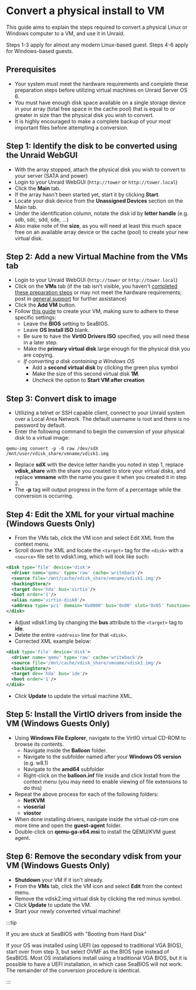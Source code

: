 # Convert a physical install to VM

This guide aims to explain the steps required to convert a physical Linux or Windows computer to a VM, and use it in Unraid.

Steps 1-3 apply for almost any modern Linux-based guest. Steps 4-6 apply for Windows-based guests.

## Prerequisites

- Your system must meet the hardware requirements and complete these preparation steps before utilizing virtual machines on Unraid Server OS 6.
- You must have enough disk space available on a single storage device in your array (total free space in the cache pool) that is equal to or greater in size than the physical disk you wish to convert.
- It is highly encouraged to make a complete backup of your most important files before attempting a conversion.

## Step 1: Identify the disk to be converted using the Unraid WebGUI

- With the array stopped, attach the physical disk you wish to convert to your server (SATA and power)
- Login to your Unraid WebGUI (`http://tower` or `http://tower.local`)
- Click the **Main** tab.
- If the array hasn't been started yet, start it by clicking **Start**.
- Locate your disk device from the **Unassigned Devices** section on the Main tab.
- Under the identification column, notate the disk id by **letter handle** (e.g. sdb, sdc, sdd, sde, ...)
- Also make note of the **size**, as you will need at least this much space free on an available array device or the cache (pool) to create your new virtual disk.

## Step 2: Add a new Virtual Machine from the VMs tab

- Login to your Unraid WebGUI (`http://tower` or `http://tower.local`)
- Click on the **VMs** tab (if the tab isn't visible, you haven't [completed these preparation steps](http://lime-technology.com/wiki/index.php/UnRAID_Manual_6#System_Preparation) or may not meet the hardware requirements; post in [general support](https://forums.unraid.net/forum/index.php?board=71.0) for further assistance)
- Click the **Add VM** button.
- Follow [this guide](#creating-your-own-virtual-machines) to create your VM, making sure to adhere to these specific settings:
  - Leave the **BIOS** setting to SeaBIOS.
  - Leave **OS Install ISO** blank.
  - Be sure to have the **VirtIO Drivers ISO** specified, you will need these in a later step.
  - Make the **primary virtual disk** large enough for the physical disk you are copying.
  - _If converting a disk containing a Windows OS_
    - Add a **second virtual disk** by clicking the green plus symbol
    - Make the size of this second virtual disk **1M**.
    - _Uncheck_ the option to **Start VM after creation**

## Step 3: Convert disk to image

- Utilizing a telnet or SSH capable client, connect to your Unraid system over a Local Area Network. The default username is root and there is no password by default.
- Enter the following command to begin the conversion of your physical disk to a virtual image:

```shell
qemu-img convert -p -O raw /dev/sdX /mnt/user/vdisk_share/vmname/vdisk1.img
```

- Replace **sdX** with the device letter handle you noted in step 1, replace **vdisk_share** with the share you created to store your virtual disks, and replace **vmname** with the name you gave it when you created it in step 2.
- The **-p** tag will output progress in the form of a percentage while the conversion is occurring.

## Step 4: Edit the XML for your virtual machine (Windows Guests Only)

- From the VMs tab, click the VM icon and select Edit XML from the context menu.
- Scroll down the XML and locate the `<target>` tag for the `<disk>` with a `<source>` file set to vdisk1.img, which will look like such:

```xml
<disk type='file' device='disk'>
  <driver name='qemu' type='raw' cache='writeback'/>
  <source file='/mnt/cache/vdisk_share/vmname/vdisk1.img'/>
  <backingStore/>
  <target dev='hda' bus='virtio'/>
  <boot order='1'/>
  <alias name='virtio-disk0'/>
  <address type='pci' domain='0x0000' bus='0x00' slot='0x05' function='0x0'/>
</disk>
```

- Adjust vdisk1.img by changing the **bus** attribute to the `<target>` tag to **ide**.
- Delete the entire `<address>` line for that `<disk>`.
- Corrected XML example below:

```xml
<disk type='file' device='disk'>
  <driver name='qemu' type='raw' cache='writeback'/>
  <source file='/mnt/cache/vdisk_share/vmname/vdisk1.img'/>
  <backingStore/>
  <target dev='hda' bus='ide'/>
  <boot order='1'/>
</disk>
```

- Click **Update** to update the virtual machine XML.

## Step 5: Install the VirtIO drivers from inside the VM (Windows Guests Only)

- Using **Windows File Explorer**, navigate to the VirtIO virtual CD-ROM to browse its contents.
  - Navigate inside the **Balloon** folder.
  - Navigate to the subfolder named after your **Windows OS version** (e.g. w8.1)
  - Navigate to the **amd64** subfolder
  - Right-click on the **balloon.inf** file inside and click Install from the context menu (you may need to enable viewing of file extensions to do this)
- Repeat the above process for each of the following folders:
  - **NetKVM**
  - **vioserial**
  - **viostor**
- When done installing drivers, navigate inside the virtual cd-rom one more time and open the **guest-agent** folder.
- Double-click on **qemu-ga-x64.msi** to install the QEMU/KVM guest agent.

## Step 6: Remove the secondary vdisk from your VM (Windows Guests Only)

- **Shutdown** your VM if it isn't already.
- From the **VMs** tab, click the VM icon and select **Edit** from the context menu.
- Remove the vdisk2.img virtual disk by clicking the red minus symbol.
- Click **Update** to update the VM.
- Start your newly converted virtual machine!

:::tip

If you are stuck at SeaBIOS with "Booting from Hard Disk"

If your OS was installed using UEFI (as opposed to traditional VGA BIOS), start over from step 3, but select OVMF as the BIOS type instead of SeaBIOS. Most OS installations install using a traditional VGA BIOS, but it is possible to have a UEFI installation, in which case SeaBIOS will not work. The remainder of the conversion procedure is identical.

:::
